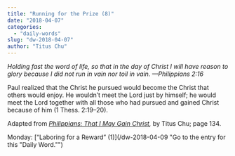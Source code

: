 ```yaml
---
title: "Running for the Prize (8)"
date: "2018-04-07"
categories: 
  - "daily-words"
slug: "dw-2018-04-07"
author: "Titus Chu"
---
```


_Holding fast the word of life, so that in the day of Christ I will have reason to glory because I did not run in vain nor toil in vain. —Philippians 2:16_

Paul realized that the Christ he pursued would become the Christ that others would enjoy. He wouldn’t meet the Lord just by himself; he would meet the Lord together with all those who had pursued and gained Christ because of him (1 Thess. 2:19–20).

Adapted from _[Philippians: That I May Gain Christ](/book-philippians/ "Go to the listing for this book."),_ by Titus Chu; page 134.

Monday: [“Laboring for a Reward” (1)](/dw-2018-04-09 "Go to the entry for this "Daily Word."")
